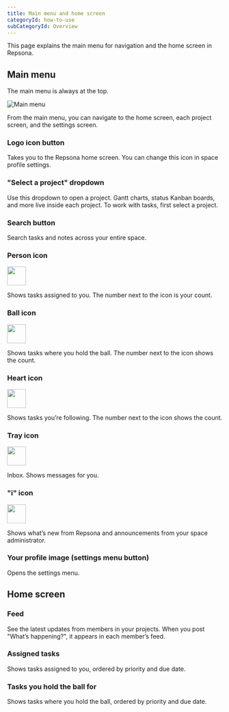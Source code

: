 ```yaml
---
title: Main menu and home screen
categoryId: how-to-use
subCategoryId: Overview
---
```


This page explains the main menu for navigation and the home screen in Repsona.

## Main menu

The main menu is always at the top.

![Main menu](/images/help/main-menu.en.png)

From the main menu, you can navigate to the home screen, each project screen, and the settings screen.

### Logo icon button

Takes you to the Repsona home screen. You can change this icon in space profile settings.

### "Select a project" dropdown

Use this dropdown to open a project. Gantt charts, status Kanban boards, and more live inside each project. To work with tasks, first select a project.

### Search button

Search tasks and notes across your entire space.

### Person icon

<img src="/images/help/main-menu-resp.png" width="44">

Shows tasks assigned to you. The number next to the icon is your count.

### Ball icon

<img src="/images/help/main-menu-ball.png" width="44">

Shows tasks where you hold the ball. The number next to the icon shows the count.

### Heart icon

<img src="/images/help/main-menu-follow.png" width="44">

Shows tasks you’re following. The number next to the icon shows the count.

### Tray icon

<img src="/images/help/main-menu-tray.png" width="44">

Inbox. Shows messages for you.

### "i" icon

<img src="/images/help/main-menu-info.png" width="44">

Shows what’s new from Repsona and announcements from your space administrator.

### Your profile image (settings menu button)

Opens the settings menu.

## Home screen

### Feed

See the latest updates from members in your projects. When you post "What’s happening?", it appears in each member’s feed.

### Assigned tasks

Shows tasks assigned to you, ordered by priority and due date.

### Tasks you hold the ball for

Shows tasks where you hold the ball, ordered by priority and due date.
